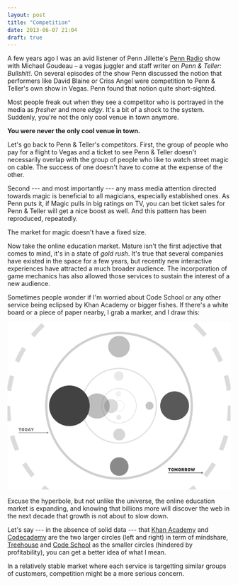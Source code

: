 ```yaml
---
layout: post
title: "Competition"
date: 2013-06-07 21:04
draft: true
---
```


A few years ago I was an avid listener of Penn Jillette's [Penn Radio](http://en.wikipedia.org/wiki/Penn_Radio) show with Michael Goudeau – a vegas juggler and staff writer on _Penn & Teller: Bullshit!_. On several episodes of the show Penn discussed the notion that performers like David Blaine or Criss Angel were competition to Penn & Teller's own show in Vegas. Penn found that notion quite short-sighted. 

Most people freak out when they see a competitor who is portrayed in the media as _fresher_ and more _edgy_. It's a bit of a shock to the system. Suddenly, you're not the only cool venue in town anymore. 

**You were never the only cool venue in town.**

Let's go back to Penn & Teller's competitors. First, the group of people who pay for a flight to Vegas and a ticket to see Penn & Teller doesn't necessarily overlap with the group of people who like to watch street magic on cable. The success of one doesn't have to come at the expense of the other. 

Second --- and most importantly --- any mass media attention directed towards magic is beneficial to all magicians, especially established ones. As Penn puts it, if Magic pulls in big ratings on TV, you can bet ticket sales for Penn & Teller will get a nice boost as well. And this pattern has been reproduced, repeatedly.

The market for magic doesn't have a fixed size.

Now take the online education market. Mature isn't the first adjective that comes to mind, it's in a state of _gold rush_. It's true that several companies have existed in the space for a few years, but recently new interactive experiences have attracted a much broader audience. The incorporation of game mechanics has also allowed those services to sustain the interest of a new audience.

Sometimes people wonder if I'm worried about Code School or any other service being eclipsed by Khan Academy or bigger fishes. If there's a white board or a piece of paper nearby, I grab a marker, and I draw this:

![The Online Education Market](/images/education_market.png)

Excuse the hyperbole, but not unlike the universe, the online education market is expanding, and knowing that billions more will discover the web in the next decade that growth is not about to slow down. 

Let's say --- in the absence of solid data --- that [Khan Academy](http://khanacademy.com) and [Codecademy](http://codecademy.com) are the two larger circles (left and right) in term of mindshare, [Treehouse](http://teamtreehouse.com) and [Code School](http://codeschool.com) as the smaller circles (hindered by profitability), you can get a better idea of what I mean.

In a relatively stable market where each service is targetting similar groups of customers, competition might be a more serious concern.